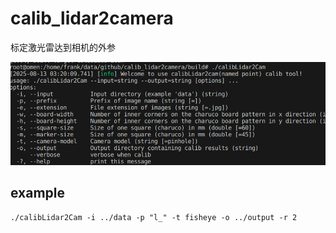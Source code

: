 # calib_lidar2camera
标定激光雷达到相机的外参

![Alt text](image.png)

## example
```
./calibLidar2Cam -i ../data -p "l_" -t fisheye -o ../output -r 2
```